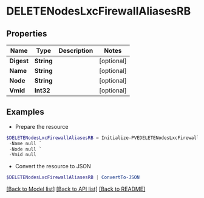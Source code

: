 # DELETENodesLxcFirewallAliasesRB
## Properties

Name | Type | Description | Notes
------------ | ------------- | ------------- | -------------
**Digest** | **String** |  | [optional] 
**Name** | **String** |  | [optional] 
**Node** | **String** |  | [optional] 
**Vmid** | **Int32** |  | [optional] 

## Examples

- Prepare the resource
```powershell
$DELETENodesLxcFirewallAliasesRB = Initialize-PVEDELETENodesLxcFirewallAliasesRB  -Digest null `
 -Name null `
 -Node null `
 -Vmid null
```

- Convert the resource to JSON
```powershell
$DELETENodesLxcFirewallAliasesRB | ConvertTo-JSON
```

[[Back to Model list]](../README.md#documentation-for-models) [[Back to API list]](../README.md#documentation-for-api-endpoints) [[Back to README]](../README.md)

